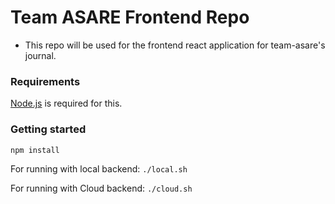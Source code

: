 # Team ASARE Frontend Repo

* This repo will be used for the frontend react application for team-asare's journal.

### Requirements

[Node.js](https://nodejs.org/en/download) is required for this.

### Getting started
 
`npm install` 

For running with local backend:
`./local.sh`  

For running with Cloud backend:
`./cloud.sh`  

